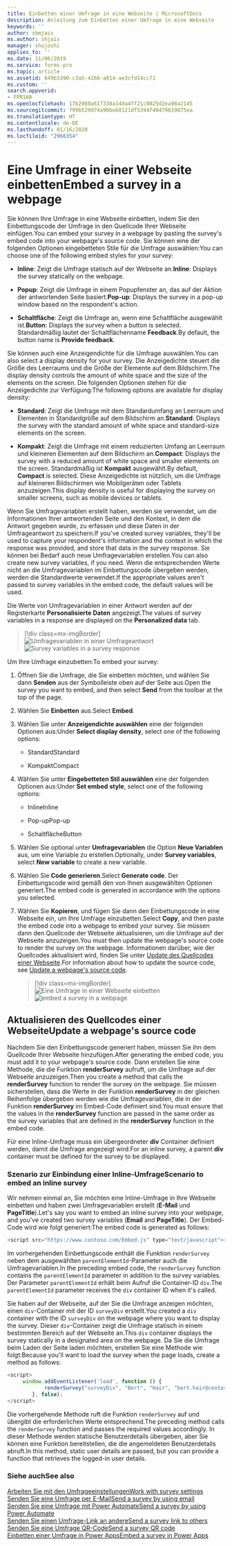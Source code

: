 ```yaml
---
title: Einbetten einer Umfrage in eine Webseite | MicrosoftDocs
description: Anleitung zum Einbetten einer Umfrage in eine Webseite
keywords: ''
author: sbmjais
ms.author: shjais
manager: shujoshi
applies_to: ''
ms.date: 11/06/2019
ms.service: forms-pro
ms.topic: article
ms.assetid: 649b3390-c3a5-4166-a014-ae3cfd14cc71
ms.custom: ''
search.appverid:
- FPR160
ms.openlocfilehash: 17b2988a617338a14da4ff21c0825d2ea98a2145
ms.sourcegitcommit: f99b529d74a96beb8121df5344f40479619875ea
ms.translationtype: HT
ms.contentlocale: de-DE
ms.lasthandoff: 01/16/2020
ms.locfileid: "2966354"
---
```

# <a name="embed-a-survey-in-a-webpage"></a><span data-ttu-id="92b4e-103">Eine Umfrage in einer Webseite einbetten</span><span class="sxs-lookup"><span data-stu-id="92b4e-103">Embed a survey in a webpage</span></span>

<span data-ttu-id="92b4e-104">Sie können Ihre Umfrage in eine Webseite einbetten, indem Sie den Einbettungscode der Umfrage in den Quellcode Ihrer Webseite einfügen.</span><span class="sxs-lookup"><span data-stu-id="92b4e-104">You can embed your survey in a webpage by pasting the survey's embed code into your webpage's source code.</span></span> <span data-ttu-id="92b4e-105">Sie können eine der folgenden Optionen eingebetteten Stile für die Umfrage auswählen:</span><span class="sxs-lookup"><span data-stu-id="92b4e-105">You can choose one of the following embed styles for your survey:</span></span>

- <span data-ttu-id="92b4e-106">**Inline**: Zeigt die Umfrage statisch auf der Webseite an.</span><span class="sxs-lookup"><span data-stu-id="92b4e-106">**Inline**: Displays the survey statically on the webpage.</span></span>

- <span data-ttu-id="92b4e-107">**Popup**: Zeigt die Umfrage in einem Popupfenster an, das auf der Aktion der antwortenden Seite basiert.</span><span class="sxs-lookup"><span data-stu-id="92b4e-107">**Pop-up**: Displays the survey in a pop-up window based on the respondent's action.</span></span>

- <span data-ttu-id="92b4e-108">**Schaltfläche**: Zeigt die Umfrage an, wenn eine Schaltfläche ausgewählt ist.</span><span class="sxs-lookup"><span data-stu-id="92b4e-108">**Button**: Displays the survey when a button is selected.</span></span> <span data-ttu-id="92b4e-109">Standardmäßig lautet der Schaltflächenname **Feedback**.</span><span class="sxs-lookup"><span data-stu-id="92b4e-109">By default, the button name is **Provide feedback**.</span></span>

<span data-ttu-id="92b4e-110">Sie können auch eine Anzeigendichte für die Umfrage auswählen.</span><span class="sxs-lookup"><span data-stu-id="92b4e-110">You can also select a display density for your survey.</span></span> <span data-ttu-id="92b4e-111">Die Anzeigedichte steuert die Größe des Leerraums und die Größe der Elemente auf dem Bildschirm.</span><span class="sxs-lookup"><span data-stu-id="92b4e-111">The display density controls the amount of white space and the size of the elements on the screen.</span></span> <span data-ttu-id="92b4e-112">Die folgenden Optionen stehen für die Anzeigedichte zur Verfügung:</span><span class="sxs-lookup"><span data-stu-id="92b4e-112">The following options are available for display density:</span></span>

- <span data-ttu-id="92b4e-113">**Standard**: Zeigt die Umfrage mit dem Standardumfang an Leerraum und Elementen in Standardgröße auf dem Bildschirm an.</span><span class="sxs-lookup"><span data-stu-id="92b4e-113">**Standard**: Displays the survey with the standard amount of white space and standard-size elements on the screen.</span></span>

- <span data-ttu-id="92b4e-114">**Kompakt**: Zeigt die Umfrage mit einem reduzierten Umfang an Leerraum und kleineren Elementen auf dem Bildschirm an.</span><span class="sxs-lookup"><span data-stu-id="92b4e-114">**Compact**: Displays the survey with a reduced amount of white space and smaller elements on the screen.</span></span> <span data-ttu-id="92b4e-115">Standardmäßig ist **Kompakt** ausgewählt.</span><span class="sxs-lookup"><span data-stu-id="92b4e-115">By default, **Compact** is selected.</span></span> <span data-ttu-id="92b4e-116">Diese Anzeigedichte ist nützlich, um die Umfrage auf kleineren Bildschirmen wie Mobilgeräten oder Tablets anzuzeigen.</span><span class="sxs-lookup"><span data-stu-id="92b4e-116">This display density is useful for displaying the survey on smaller screens, such as mobile devices or tablets.</span></span>

<span data-ttu-id="92b4e-117">Wenn Sie Umfragevariablen erstellt haben, werden sie verwendet, um die Informationen Ihrer antwortenden Seite und den Kontext, in dem die Antwort gegeben wurde, zu erfassen und diese Daten in der Umfrageantwort zu speichern.</span><span class="sxs-lookup"><span data-stu-id="92b4e-117">If you've created survey variables, they'll be used to capture your respondent's information and the context in which the response was provided, and store that data in the survey response.</span></span> <span data-ttu-id="92b4e-118">Sie können bei Bedarf auch neue Umfragevariablen erstellen.</span><span class="sxs-lookup"><span data-stu-id="92b4e-118">You can also create new survey variables, if you need.</span></span> <span data-ttu-id="92b4e-119">Wenn die entsprechenden Werte nicht an die Umfragevariablen im Einbettungscode übergeben werden, werden die Standardwerte verwendet.</span><span class="sxs-lookup"><span data-stu-id="92b4e-119">If the appropriate values aren't passed to survey variables in the embed code, the default values will be used.</span></span>

<span data-ttu-id="92b4e-120">Die Werte von Umfragevariablen in einer Antwort werden auf der Registerkarte **Personalisierte Daten** angezeigt.</span><span class="sxs-lookup"><span data-stu-id="92b4e-120">The values of survey variables in a response are displayed on the **Personalized data** tab.</span></span>

> [!div class=mx-imgBorder]
> <span data-ttu-id="92b4e-121">![Umfragevariablen in einer Umfrageantwort](media/survey-response-context-param.png "Umfragevariablen in einer Umfrageantwort")</span><span class="sxs-lookup"><span data-stu-id="92b4e-121">![Survey variables in a survey response](media/survey-response-context-param.png "Survey variables in a survey response")</span></span>

<span data-ttu-id="92b4e-122">Um Ihre Umfrage einzubetten:</span><span class="sxs-lookup"><span data-stu-id="92b4e-122">To embed your survey:</span></span>

1.  <span data-ttu-id="92b4e-123">Öffnen Sie die Umfrage, die Sie einbetten möchten, und wählen Sie dann **Senden** aus der Symbolleiste oben auf der Seite aus.</span><span class="sxs-lookup"><span data-stu-id="92b4e-123">Open the survey you want to embed, and then select **Send** from the toolbar at the top of the page.</span></span>

2.  <span data-ttu-id="92b4e-124">Wählen Sie **Einbetten** aus.</span><span class="sxs-lookup"><span data-stu-id="92b4e-124">Select **Embed**.</span></span>

3. <span data-ttu-id="92b4e-125">Wählen Sie unter **Anzeigendichte auswählen** eine der folgenden Optionen aus:</span><span class="sxs-lookup"><span data-stu-id="92b4e-125">Under **Select display density**, select one of the following options:</span></span>

    - <span data-ttu-id="92b4e-126">Standard</span><span class="sxs-lookup"><span data-stu-id="92b4e-126">Standard</span></span>

    - <span data-ttu-id="92b4e-127">Kompakt</span><span class="sxs-lookup"><span data-stu-id="92b4e-127">Compact</span></span>

4.  <span data-ttu-id="92b4e-128">Wählen Sie unter **Eingebetteten Stil auswählen** eine der folgenden Optionen aus:</span><span class="sxs-lookup"><span data-stu-id="92b4e-128">Under **Set embed style**, select one of the following options:</span></span>

    -   <span data-ttu-id="92b4e-129">Inline</span><span class="sxs-lookup"><span data-stu-id="92b4e-129">Inline</span></span>

    -   <span data-ttu-id="92b4e-130">Pop-up</span><span class="sxs-lookup"><span data-stu-id="92b4e-130">Pop-up</span></span>

    -   <span data-ttu-id="92b4e-131">Schaltfläche</span><span class="sxs-lookup"><span data-stu-id="92b4e-131">Button</span></span>

5.  <span data-ttu-id="92b4e-132">Wählen Sie optional unter **Umfragevariablen** die Option **Neue Variablen** aus, um eine Variable zu erstellen.</span><span class="sxs-lookup"><span data-stu-id="92b4e-132">Optionally, under **Survey variables**, select **New variable** to create a new variable.</span></span>

6.  <span data-ttu-id="92b4e-133">Wählen Sie **Code generieren**.</span><span class="sxs-lookup"><span data-stu-id="92b4e-133">Select **Generate code**.</span></span> <span data-ttu-id="92b4e-134">Der Einbettungscode wird gemäß den von Ihnen ausgewählten Optionen generiert.</span><span class="sxs-lookup"><span data-stu-id="92b4e-134">The embed code is generated in accordance with the options you selected.</span></span>

7.  <span data-ttu-id="92b4e-135">Wählen Sie **Kopieren**, und fügen Sie dann den Einbettungscode in eine Webseite ein, um Ihre Umfrage einzubetten.</span><span class="sxs-lookup"><span data-stu-id="92b4e-135">Select **Copy**, and then paste the embed code into a webpage to embed your survey.</span></span> <span data-ttu-id="92b4e-136">Sie müssen dann den Quellcode der Webseite aktualisieren, um die Umfrage auf der Webseite anzuzeigen.</span><span class="sxs-lookup"><span data-stu-id="92b4e-136">You must then update the webpage's source code to render the survey on the webpage.</span></span> <span data-ttu-id="92b4e-137">Informationen darüber, wie der Quellcodes aktualisiert wird, finden Sie unter [Update des Quellcodes einer Webseite](#update-a-webpages-source-code).</span><span class="sxs-lookup"><span data-stu-id="92b4e-137">For information about how to update the source code, see [Update a webpage's source code](#update-a-webpages-source-code).</span></span>  

    > [!div class=mx-imgBorder]
    > <span data-ttu-id="92b4e-138">![Eine Umfrage in einer Webseite einbetten](media/survey-embed.png "Eine Umfrage in einer Webseite einbetten")</span><span class="sxs-lookup"><span data-stu-id="92b4e-138">![embed a survey in a webpage](media/survey-embed.png "Embed a survey in a webpage")</span></span>  

## <a name="update-a-webpages-source-code"></a><span data-ttu-id="92b4e-139">Aktualisieren des Quellcodes einer Webseite</span><span class="sxs-lookup"><span data-stu-id="92b4e-139">Update a webpage's source code</span></span>

<span data-ttu-id="92b4e-140">Nachdem Sie den Einbettungscode generiert haben, müssen Sie ihn dem Quellcode Ihrer Webseite hinzufügen.</span><span class="sxs-lookup"><span data-stu-id="92b4e-140">After generating the embed code, you must add it to your webpage's source code.</span></span> <span data-ttu-id="92b4e-141">Dann erstellen Sie eine Methode, die die Funktion **renderSurvey** aufruft, um die Umfrage auf der Webseite anzuzeigen.</span><span class="sxs-lookup"><span data-stu-id="92b4e-141">Then you create a method that calls the **renderSurvey** function to render the survey on the webpage.</span></span> <span data-ttu-id="92b4e-142">Sie müssen sicherstellen, dass die Werte in der Funktion **renderSurvey** in der gleichen Reihenfolge übergeben werden wie die Umfragevariablen, die in der Funktion **renderSurvey** im Embed-Code definiert sind.</span><span class="sxs-lookup"><span data-stu-id="92b4e-142">You must ensure that the values in the **renderSurvey** function are passed in the same order as the survey variables that are defined in the **renderSurvey** function in the embed code.</span></span>

<span data-ttu-id="92b4e-143">Für eine Inline-Umfrage muss ein übergeordneter **div** Container definiert werden, damit die Umfrage angezeigt wird.</span><span class="sxs-lookup"><span data-stu-id="92b4e-143">For an inline survey, a parent **div** container must be defined for the survey to be displayed.</span></span>

### <a name="scenario-to-embed-an-inline-survey"></a><span data-ttu-id="92b4e-144">Szenario zur Einbindung einer Inline-Umfrage</span><span class="sxs-lookup"><span data-stu-id="92b4e-144">Scenario to embed an inline survey</span></span>

<span data-ttu-id="92b4e-145">Wir nehmen einmal an, Sie möchten eine Inline-Umfrage in Ihre Webseite einbetten und haben zwei Umfragevariablen erstellt (**E-Mail** und **PageTitle**).</span><span class="sxs-lookup"><span data-stu-id="92b4e-145">Let's say you want to embed an inline survey into your webpage, and you've created two survey variables (**Email** and **PageTitle**).</span></span> <span data-ttu-id="92b4e-146">Der Embed-Code wird wie folgt generiert:</span><span class="sxs-lookup"><span data-stu-id="92b4e-146">The embed code is generated as follows:</span></span>

```JavaScript
<script src="https://www.contoso.com/Embed.js" type="text/javascript"></script><link rel="stylesheet" type="text/css" href="https://www.contoso.com/Embed.css" /><script type = "text/javascript" >function renderSurvey(parentElementId, FirstName, LastName, Email, PageTitle){var se = new SurveyEmbed("JtSG9ha000000000020pTSB1AovM_5u8bQH1UQjlNQjZRWV0000000000","https://www.contoso.com/");var context = {"FirstName": FirstName,"LastName": LastName,"Email": Email,"PageTitle": PageTitle,};se.renderInline(parentElementId, context);}</script>
```

<span data-ttu-id="92b4e-147">Im vorhergehenden Einbettungscode enthält die Funktion `renderSurvey` neben dem ausgewählten `parentElementId`-Parameter auch die Umfragevariablen.</span><span class="sxs-lookup"><span data-stu-id="92b4e-147">In the preceding embed code, the `renderSurvey` function contains the `parentElementId` parameter in addition to the survey variables.</span></span> <span data-ttu-id="92b4e-148">Der Parameter `parentElementId` erhält beim Aufruf die Container-ID `div`.</span><span class="sxs-lookup"><span data-stu-id="92b4e-148">The `parentElementId` parameter receives the `div` container ID when it's called.</span></span>

<span data-ttu-id="92b4e-149">Sie haben auf der Webseite, auf der Sie die Umfrage anzeigen möchten, einen `div`-Container mit der ID `surveyDiv` erstellt.</span><span class="sxs-lookup"><span data-stu-id="92b4e-149">You created a `div` container with the ID `surveyDiv` on the webpage where you want to display the survey.</span></span> <span data-ttu-id="92b4e-150">Dieser `div`-Container zeigt die Umfrage statisch in einem bestimmten Bereich auf der Webseite an.</span><span class="sxs-lookup"><span data-stu-id="92b4e-150">This `div` container displays the survey statically in a designated area on the webpage.</span></span> <span data-ttu-id="92b4e-151">Da Sie die Umfrage beim Laden der Seite laden möchten, erstellen Sie eine Methode wie folgt:</span><span class="sxs-lookup"><span data-stu-id="92b4e-151">Because you'll want to load the survey when the page loads, create a method as follows:</span></span>

```JavaScript
<script>
     window.addEventListener('load', function () {
            renderSurvey("surveyDiv", "Bert", "Hair", "bert.hair@contoso.com", "Product Overview");
        }, false);
</script>

```

<span data-ttu-id="92b4e-152">Die vorhergehende Methode ruft die Funktion `renderSurvey` auf und übergibt die erforderlichen Werte entsprechend.</span><span class="sxs-lookup"><span data-stu-id="92b4e-152">The preceding method calls the `renderSurvey` function and passes the required values accordingly.</span></span> <span data-ttu-id="92b4e-153">In dieser Methode werden statische Benutzerdetails übergeben, aber Sie können eine Funktion bereitstellen, die die angemeldeten Benutzerdetails abruft.</span><span class="sxs-lookup"><span data-stu-id="92b4e-153">In this method, static user details are passed, but you can provide a function that retrieves the logged-in user details.</span></span>

### <a name="see-also"></a><span data-ttu-id="92b4e-154">Siehe auch</span><span class="sxs-lookup"><span data-stu-id="92b4e-154">See also</span></span>

[<span data-ttu-id="92b4e-155">Arbeiten Sie mit den Umfrageeinstellungen</span><span class="sxs-lookup"><span data-stu-id="92b4e-155">Work with survey settings</span></span>](invite-settings.md)<br>
[<span data-ttu-id="92b4e-156">Senden Sie eine Umfrage per E-Mail</span><span class="sxs-lookup"><span data-stu-id="92b4e-156">Send a survey by using email</span></span>](send-survey-email.md)<br>
[<span data-ttu-id="92b4e-157">Senden Sie eine Umfrage mit Power Automate</span><span class="sxs-lookup"><span data-stu-id="92b4e-157">Send a survey by using Power Automate</span></span>](send-survey-flow.md)<br>
[<span data-ttu-id="92b4e-158">Senden Sie einen Umfrage-Link an andere</span><span class="sxs-lookup"><span data-stu-id="92b4e-158">Send a survey link to others</span></span>](send-survey-link.md)<br>
[<span data-ttu-id="92b4e-159">Senden Sie eine Umfrage QR-Code</span><span class="sxs-lookup"><span data-stu-id="92b4e-159">Send a survey QR code</span></span>](send-survey-qrcode.md)<br>
[<span data-ttu-id="92b4e-160">Einbetten einer Umfrage in Power Apps</span><span class="sxs-lookup"><span data-stu-id="92b4e-160">Embed a survey in Power Apps</span></span>](embed-survey-powerapps.md)
